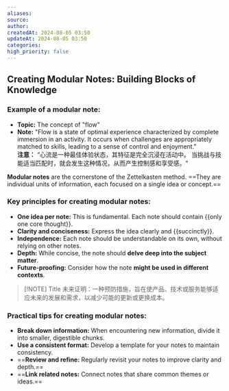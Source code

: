 ```yaml
---
aliases: 
source: 
author: 
createdAt: 2024-08-05 03:50
updateAt: 2024-08-05 03:50
categories: 
high_priority: false
---
```


## Creating Modular Notes: Building Blocks of Knowledge

### Example of a modular note:

- **Topic:** The concept of "flow"
- **Note:** "Flow is a state of optimal experience characterized by complete immersion in an activity. It occurs when challenges are appropriately matched to skills, leading to a sense of control and enjoyment."\
  **注意：** “心流是一种最佳体验状态，其特征是完全沉浸在活动中。 当挑战与技能适当匹配时，就会发生这种情况，从而产生控制感和享受感。“

**Modular notes** are the cornerstone of the Zettelkasten method. ==They are individual units of information, each focused on a single idea or concept.==

### Key principles for creating modular notes:

- **One idea per note:** This is fundamental. Each note should contain {{only one core thought}}.
- **Clarity and conciseness:** Express the idea clearly and {{succinctly}}.
- **Independence:** Each note should be understandable on its own, without relying on other notes.
- **Depth:** While concise, the note should **delve deep into the subject matter**.
- **Future-proofing:** Consider how the note **might be used in different contexts**.
<!--SR:!2025-03-26,3,250!2025-03-26,3,250-->

> [!NOTE] Title
> 未来证明：一种预防措施，旨在使产品、技术或服务能够适应未来的发展和需求，以减少可能的更新或更换成本。

### Practical tips for creating modular notes:

- **Break down information:** When encountering new information, divide it into smaller, digestible chunks.
- **Use a consistent format:** Develop a template for your notes to maintain consistency.
- ==**Review and refine:** Regularly revisit your notes to improve clarity and depth.==
- ==**Link related notes:** Connect notes that share common themes or ideas.==




